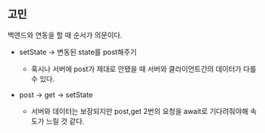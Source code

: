 ## 고민

백엔드와 연동을 할 때 순서가 의문이다. 

- setState -> 변동된 state를 post해주기
  - 혹시나 서버에 post가 제대로 안됐을 때 서버와 클라이언트간의 데이터가 다를 수 있다. 

- post -> get -> setState
  - 서버와 데이터는 보장되지만 post,get 2번의 요청을 await로 기다려줘야해 속도가 느릴 것 같다. 